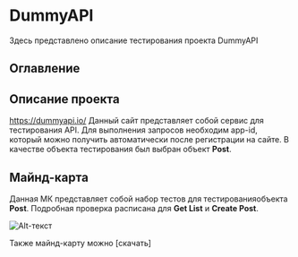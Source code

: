 # DummyAPI

Здесь представлено описание тестирования проекта DummyAPI 

## Оглавление

## Описание проекта

https://dummyapi.io/ Данный сайт представляет собой сервис для тестирования API. Для выполнения запросов необходим app-id, который можно получить автоматически после регистрации на сайте. В качестве объекта тестирования был выбран объект **Post**.

## Майнд-карта
Данная МК представляет собой набор тестов для тестированияобъекта **Post**. Подробная проверка расписана для **Get List** и **Create Post**.

![Alt-текст](https://i.imgur.com/WAkMnDj.png "МК")

Также майнд-карту можно [скачать]
